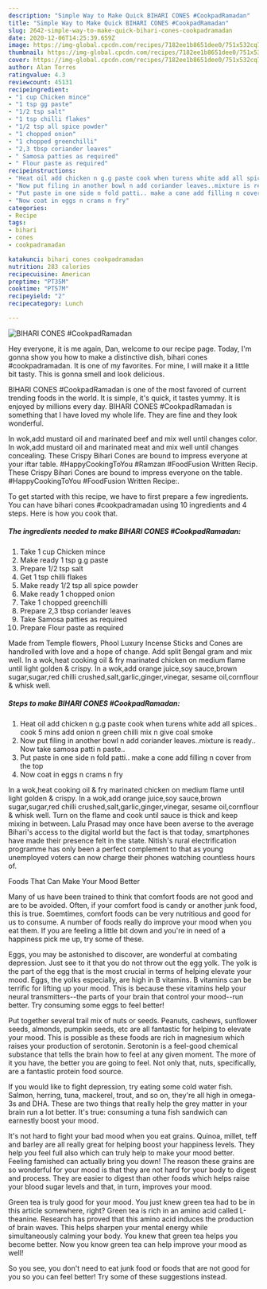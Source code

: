 ```yaml
---
description: "Simple Way to Make Quick BIHARI CONES #CookpadRamadan"
title: "Simple Way to Make Quick BIHARI CONES #CookpadRamadan"
slug: 2642-simple-way-to-make-quick-bihari-cones-cookpadramadan
date: 2020-12-06T14:25:39.659Z
image: https://img-global.cpcdn.com/recipes/7182ee1b8651dee0/751x532cq70/bihari-cones-cookpadramadan-recipe-main-photo.jpg
thumbnail: https://img-global.cpcdn.com/recipes/7182ee1b8651dee0/751x532cq70/bihari-cones-cookpadramadan-recipe-main-photo.jpg
cover: https://img-global.cpcdn.com/recipes/7182ee1b8651dee0/751x532cq70/bihari-cones-cookpadramadan-recipe-main-photo.jpg
author: Alan Torres
ratingvalue: 4.3
reviewcount: 45131
recipeingredient:
- "1 cup Chicken mince"
- "1 tsp gg paste"
- "1/2 tsp salt"
- "1 tsp chilli flakes"
- "1/2 tsp all spice powder"
- "1 chopped onion"
- "1 chopped greenchilli"
- "2,3 tbsp coriander leaves"
- " Samosa patties as required"
- " Flour paste as required"
recipeinstructions:
- "Heat oil add chicken n g.g paste cook when turens white add all spices.. cook 5 mins add onion n green chilli mix n give coal smoke"
- "Now put filing in another bowl n add coriander leaves..mixture is ready.. Now take samosa patti n paste.."
- "Put paste in one side n fold patti.. make a cone add filling n cover from the top"
- "Now coat in eggs n crams n fry"
categories:
- Recipe
tags:
- bihari
- cones
- cookpadramadan

katakunci: bihari cones cookpadramadan 
nutrition: 283 calories
recipecuisine: American
preptime: "PT35M"
cooktime: "PT57M"
recipeyield: "2"
recipecategory: Lunch

---
```



![BIHARI CONES #CookpadRamadan](https://img-global.cpcdn.com/recipes/7182ee1b8651dee0/751x532cq70/bihari-cones-cookpadramadan-recipe-main-photo.jpg)

Hey everyone, it is me again, Dan, welcome to our recipe page. Today, I'm gonna show you how to make a distinctive dish, bihari cones #cookpadramadan. It is one of my favorites. For mine, I will make it a little bit tasty. This is gonna smell and look delicious.

BIHARI CONES #CookpadRamadan is one of the most favored of current trending foods in the world. It is simple, it's quick, it tastes yummy. It is enjoyed by millions every day. BIHARI CONES #CookpadRamadan is something that I have loved my whole life. They are fine and they look wonderful.

In wok,add mustard oil and marinated beef and mix well until changes color. In wok,add mustard oil and marinated meat and mix well until changes concealing. These Crispy Bihari Cones are bound to impress everyone at your iftar table. #HappyCookingToYou #Ramzan #FoodFusion Written Recip. These Crispy Bihari Cones are bound to impress everyone on the table. #HappyCookingToYou #FoodFusion Written Recipe:.


To get started with this recipe, we have to first prepare a few ingredients. You can have bihari cones #cookpadramadan using 10 ingredients and 4 steps. Here is how you cook that.

<!--inarticleads1-->

##### The ingredients needed to make BIHARI CONES #CookpadRamadan:

1. Take 1 cup Chicken mince
1. Make ready 1 tsp g.g paste
1. Prepare 1/2 tsp salt
1. Get 1 tsp chilli flakes
1. Make ready 1/2 tsp all spice powder
1. Make ready 1 chopped onion
1. Take 1 chopped greenchilli
1. Prepare 2,3 tbsp coriander leaves
1. Take  Samosa patties as required
1. Prepare  Flour paste as required


Made from Temple flowers, Phool Luxury Incense Sticks and Cones are handrolled with love and a hope of change. Add split Bengal gram and mix well. In a wok,heat cooking oil &amp; fry marinated chicken on medium flame until light golden &amp; crispy. In a wok,add orange juice,soy sauce,brown sugar,sugar,red chilli crushed,salt,garlic,ginger,vinegar, sesame oil,cornflour &amp; whisk well. 

<!--inarticleads2-->

##### Steps to make BIHARI CONES #CookpadRamadan:

1. Heat oil add chicken n g.g paste cook when turens white add all spices.. cook 5 mins add onion n green chilli mix n give coal smoke
1. Now put filing in another bowl n add coriander leaves..mixture is ready.. Now take samosa patti n paste..
1. Put paste in one side n fold patti.. make a cone add filling n cover from the top
1. Now coat in eggs n crams n fry


In a wok,heat cooking oil &amp; fry marinated chicken on medium flame until light golden &amp; crispy. In a wok,add orange juice,soy sauce,brown sugar,sugar,red chilli crushed,salt,garlic,ginger,vinegar, sesame oil,cornflour &amp; whisk well. Turn on the flame and cook until sauce is thick and keep mixing in between. Lalu Prasad may once have been averse to the average Bihari&#39;s access to the digital world but the fact is that today, smartphones have made their presence felt in the state. Nitish&#39;s rural electrification programme has only been a perfect complement to that as young unemployed voters can now charge their phones watching countless hours of. 

Foods That Can Make Your Mood Better


Many of us have been trained to think that comfort foods are not good and are to be avoided. Often, if your comfort food is candy or another junk food, this is true. Soemtimes, comfort foods can be very nutritious and good for us to consume. A number of foods really do improve your mood when you eat them. If you are feeling a little bit down and you're in need of a happiness pick me up, try some of these.

Eggs, you may be astonished to discover, are wonderful at combating depression. Just see to it that you do not throw out the egg yolk. The yolk is the part of the egg that is the most crucial in terms of helping elevate your mood. Eggs, the yolks especially, are high in B vitamins. B vitamins can be terrific for lifting up your mood. This is because these vitamins help your neural transmitters--the parts of your brain that control your mood--run better. Try consuming some eggs to feel better!

Put together several trail mix of nuts or seeds. Peanuts, cashews, sunflower seeds, almonds, pumpkin seeds, etc are all fantastic for helping to elevate your mood. This is possible as these foods are rich in magnesium which raises your production of serotonin. Serotonin is a feel-good chemical substance that tells the brain how to feel at any given moment. The more of it you have, the better you are going to feel. Not only that, nuts, specifically, are a fantastic protein food source.

If you would like to fight depression, try eating some cold water fish. Salmon, herring, tuna, mackerel, trout, and so on, they're all high in omega-3s and DHA. These are two things that really help the grey matter in your brain run a lot better. It's true: consuming a tuna fish sandwich can earnestly boost your mood. 

It's not hard to fight your bad mood when you eat grains. Quinoa, millet, teff and barley are all really great for helping boost your happiness levels. They help you feel full also which can truly help to make your mood better. Feeling famished can actually bring you down! The reason these grains are so wonderful for your mood is that they are not hard for your body to digest and process. They are easier to digest than other foods which helps raise your blood sugar levels and that, in turn, improves your mood.

Green tea is truly good for your mood. You just knew green tea had to be in this article somewhere, right? Green tea is rich in an amino acid called L-theanine. Research has proved that this amino acid induces the production of brain waves. This helps sharpen your mental energy while simultaneously calming your body. You knew that green tea helps you become better. Now you know green tea can help improve your mood as well!

So you see, you don't need to eat junk food or foods that are not good for you so you can feel better! Try  some  of  these  suggestions  instead.

